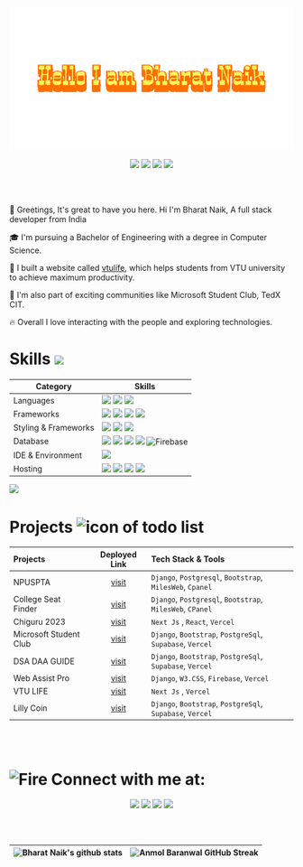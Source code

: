 ![Bharat Naik](img/giphy.gif)

<div align="center">
    <a href="https://www.linkedin.com/in/bharatnaik/"><img src="https://img.shields.io/badge/LinkedIn-d5d5d5?style=for-the-badge&logo=linkedin&logoColor=0A0209"/></a>
    <a href="mailto:bharat.anaik2003@gmail.com"><img src="https://img.shields.io/badge/Gmail-d5d5d5?style=for-the-badge&logo=gmail&logoColor=0A0209" /></a>
    <a href="https://www.hackerrank.com/profile/BharatNaik"><img src="https://img.shields.io/badge/HackerRank-d5d5d5?style=for-the-badge&logo=hackerrank&logoColor=0A0209"/></a> 
    <a href="https://auth.geeksforgeeks.org/user/bharatnaik"><img src="https://img.shields.io/badge/GeeksforGeeks-d5d5d5?style=for-the-badge&logo=geeksforgeeks&logoColor=0A0209"/></a> 
</div>

<br><br>

👋 Greetings, It's great to have you here. Hi I'm Bharat Naik, A full stack developer from India

🎓 I'm pursuing a Bachelor of Engineering with a degree in Computer Science.

🚀 I built a website called [vtulife](https://www.vtulife.in/), which helps students from VTU university to achieve maximum productivity.

🎊  I'm also part of exciting communities like Microsoft Student Club, TedX CIT.

🔥 Overall I love interacting with the people and exploring technologies.


# Skills <img src='https://user-images.githubusercontent.com/74038190/206662607-d9e7591e-bbf9-42f9-9386-29efc927bc16.gif' width="40"> 

| Category | Skills |
| --- | --- |
| Languages |  <img src="https://img.shields.io/badge/python-3670A0?style=for-the-badge&logo=python&logoColor=ffdd54"/> <img src="https://img.shields.io/badge/JavaScript-323330?style=for-the-badge&logo=javascript&logoColor=F7DF1E"/>  <img src="https://img.shields.io/badge/HTML5-E34F26?style=for-the-badge&logo=html5&logoColor=white" />|
| Frameworks| <img src="https://img.shields.io/badge/next.js-000000?style=for-the-badge&logo=nextdotjs&logoColor=white"/> <img src="https://img.shields.io/badge/React-20232A?style=for-the-badge&logo=react&logoColor=61DAFB"/>  <img src="https://img.shields.io/badge/Node.js-339933?style=for-the-badge&logo=nodedotjs&logoColor=white"/> <img src="https://img.shields.io/badge/jQuery-0769AD?style=for-the-badge&logo=jquery&logoColor=white"/> | 
| Styling & Frameworks | <img src="https://img.shields.io/badge/CSS3-1572B6?style=for-the-badge&logo=css3&logoColor=white" />  <img src="https://img.shields.io/badge/Bootstrap-563D7C?style=for-the-badge&logo=bootstrap&logoColor=white" > <img src="https://img.shields.io/badge/w3.css-339933?style=for-the-badge">
| Database | <img src="https://img.shields.io/badge/Postgresql-00094B?style=for-the-badge&logo=postgresql&logoColor=white"/> <img src="https://img.shields.io/badge/Oracle-F80000?style=for-the-badge&logo=oracle&logoColor=black" /> <img src="https://img.shields.io/badge/sqlite3-880000?style=for-the-badge&logo=sqlite&logoColor=white" /> <img src="https://img.shields.io/badge/MySQL-005C84?style=for-the-badge&logo=mysql&logoColor=white"/> ![Firebase](https://img.shields.io/badge/Firebase-fff?style=for-the-badge&logo=Firebase&logoColor=FFA^11)|
| IDE & Environment | <img src="https://img.shields.io/badge/VSCode-0078D4?style=for-the-badge&logo=visual%20studio%20code&logoColor=white" />  |
| Hosting         | <img src="https://img.shields.io/badge/Vercel-000000?style=for-the-badge&logo=vercel&logoColor=white"/> <img src="https://img.shields.io/badge/MilesWeb-0000FF?style=for-the-badge"/> <img src="https://img.shields.io/badge/Heroku-430098?style=for-the-badge&logo=heroku&logoColor=white"/> <img src="https://img.shields.io/badge/CPanel-FF6C2C?style=for-the-badge"> |

<img src="https://www.animatedimages.org/data/media/562/animated-line-image-0184.gif" width="1920" />

# Projects <img src="https://user-images.githubusercontent.com/74038190/221857969-f37e1717-1470-4fe4-abb5-88b334cf64ea.png" alt="icon of todo list" width="40" />

| Projects | Deployed Link |  Tech Stack & Tools |
|:---------|:-------------:|:-------------------|
| NPUSPTA | [visit](https://npuspta.org/) | `Django`, `Postgresql`, `Bootstrap`, `MilesWeb`, `Cpanel` | 
| College Seat Finder | [visit](https://collegeseatfinder.com/) | `Django`, `Postgresql`, `Bootstrap`, `MilesWeb`, `CPanel` |
| Chiguru 2023 | [visit](https://chiguruci.tech/) | `Next Js` , `React`, `Vercel`|
| Microsoft Student Club | [visit](https://msclub-ci.tech/) | `Django`, `Bootstrap`, `PostgreSql`, `Supabase`, `Vercel` |
| DSA DAA GUIDE | [visit](https://dsa-daa-guide.vercel.app/) | `Django`, `Bootstrap`, `PostgreSql`, `Supabase`, `Vercel` |
| Web Assist Pro | [visit](https://web-assist.vercel.app/) | `Django`, `W3.CSS`, `Firebase`, `Vercel` |
| VTU LIFE | [visit](https://www.vtulife.in/) | `Next Js` , `Vercel` |
| Lilly Coin  | [visit](https://lilly-coin.vercel.app/) | `Django`, `Bootstrap`, `PostgreSql`, `Supabase`, `Vercel` |


<br>
<br>

# <img src="https://user-images.githubusercontent.com/74038190/216122041-518ac897-8d92-4c6b-9b3f-ca01dcaf38ee.png" alt="Fire" width="40" />  Connect with me at: 
<div align="center">
    <a href="https://www.hackerrank.com/profile/BharatNaik"><img src="https://img.shields.io/badge/HackerRank-d5d5d5?style=for-the-badge&logo=hackerrank&logoColor=0A0209"/></a> 
    <a href="https://auth.geeksforgeeks.org/user/bharatnaik"><img src="https://img.shields.io/badge/GeeksforGeeks-d5d5d5?style=for-the-badge&logo=geeksforgeeks&logoColor=0A0209"/></a> 
    <a href="https://www.linkedin.com/in/bharatnaik/"><img src="https://img.shields.io/badge/LinkedIn-d5d5d5?style=for-the-badge&logo=linkedin&logoColor=0A0209"/></a>
    <a href="mailto:bharat.anaik2003@gmail.com"><img src="https://img.shields.io/badge/Gmail-d5d5d5?style=for-the-badge&logo=gmail&logoColor=0A0209" /></a>
</div>


<br><br>


| ![Bharat Naik's github stats](https://github-readme-stats.vercel.app/api?username=bharatanaik\&rank_icon=percentile&show_icons=true&theme=tokyonight&show=reviews&bg_color=fff&title_color=0a1931&icon_color=0a1931&text_color=0A0209&border_color=0A0209&border_radius=8) | ![Anmol Baranwal GitHub Streak](https://github-readme-streak-stats.herokuapp.com/?user=bharatanaik&theme=tokyonight&theme=icegray&border_radius=8) |
| -- | -- |
